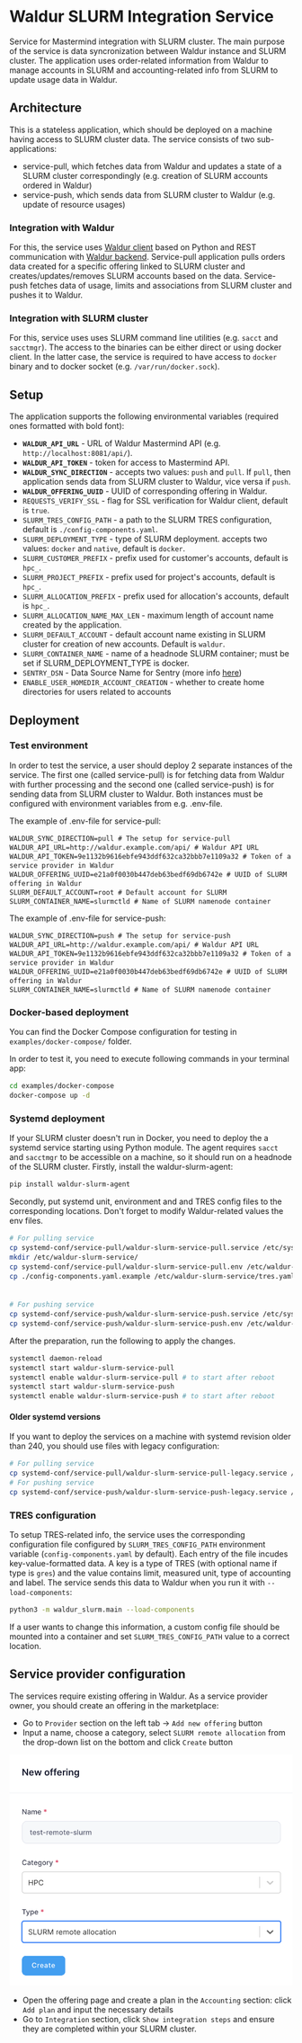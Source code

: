 # Waldur SLURM Integration Service

Service for Mastermind integration with SLURM cluster. The main purpose of the service is data syncronization between Waldur instance and SLURM cluster. The application uses order-related information from Waldur to manage accounts in SLURM and accounting-related info from SLURM to update usage data in Waldur.

## Architecture

This is a stateless application, which should be deployed on a machine having access to SLURM cluster data. The service consists of two sub-applications:

- service-pull, which fetches data from Waldur and updates a state of a SLURM cluster correspondingly (e.g. creation of SLURM accounts ordered in Waldur)
- service-push, which sends data from SLURM cluster to Waldur (e.g. update of resource usages)

### Integration with Waldur

For this, the service uses [Waldur client](https://github.com/waldur/python-waldur-client) based on Python and REST communication with [Waldur backend](https://github.com/waldur/waldur-mastermind). Service-pull application pulls orders data created for a specific offering linked to SLURM cluster and creates/updates/removes SLURM accounts based on the data. Service-push fetches data of usage, limits and associations from SLURM cluster and pushes it to Waldur.

### Integration with SLURM cluster

For this, service uses uses SLURM command line utilities (e.g. `sacct` and `sacctmgr`). The access to the binaries can be either direct or using docker client. In the latter case, the service is required to have access to `docker` binary and to docker socket (e.g. `/var/run/docker.sock`).

## Setup

The application supports the following environmental variables (required ones formatted with bold font):

- **`WALDUR_API_URL`** - URL of Waldur Mastermind API (e.g. `http://localhost:8081/api/`).
- **`WALDUR_API_TOKEN`** - token for access to Mastermind API.
- **`WALDUR_SYNC_DIRECTION`** - accepts two values: `push` and `pull`. If `pull`, then application sends data from SLURM cluster to Waldur, vice versa if `push`.
- **`WALDUR_OFFERING_UUID`** - UUID of corresponding offering in Waldur.
- `REQUESTS_VERIFY_SSL` - flag for SSL verification for Waldur client, default is `true`.
- `SLURM_TRES_CONFIG_PATH` - a path to the SLURM TRES configuration, default is `./config-components.yaml`.
- `SLURM_DEPLOYMENT_TYPE` - type of SLURM deployment. accepts two values: `docker` and `native`, default is `docker`.
- `SLURM_CUSTOMER_PREFIX` - prefix used for customer's accounts, default is `hpc_`.
- `SLURM_PROJECT_PREFIX` - prefix used for project's accounts, default is `hpc_`.
- `SLURM_ALLOCATION_PREFIX` - prefix used for allocation's accounts, default is `hpc_`.
- `SLURM_ALLOCATION_NAME_MAX_LEN` - maximum length of account name created by the application.
- `SLURM_DEFAULT_ACCOUNT` - default account name existing in SLURM cluster for creation of new accounts. Default is `waldur`.
- `SLURM_CONTAINER_NAME` - name of a headnode SLURM container; must be set if SLURM_DEPLOYMENT_TYPE is docker.
- `SENTRY_DSN` - Data Source Name for Sentry (more info [here](https://docs.sentry.io/product/sentry-basics/dsn-explainer/))
- `ENABLE_USER_HOMEDIR_ACCOUNT_CREATION` - whether to create home directories for users related to accounts

## Deployment

### Test environment

In order to test the service, a user should deploy 2 separate instances of the service.
The first one (called service-pull) is for fetching data from Waldur with further processing and the second one (called service-push) is for sending data from SLURM cluster to Waldur.
Both instances must be configured with environment variables from e.g. .env-file.

The example of .env-file for service-pull:

```env
WALDUR_SYNC_DIRECTION=pull # The setup for service-pull
WALDUR_API_URL=http://waldur.example.com/api/ # Waldur API URL
WALDUR_API_TOKEN=9e1132b9616ebfe943ddf632ca32bbb7e1109a32 # Token of a service provider in Waldur
WALDUR_OFFERING_UUID=e21a0f0030b447deb63bedf69db6742e # UUID of SLURM offering in Waldur
SLURM_DEFAULT_ACCOUNT=root # Default account for SLURM
SLURM_CONTAINER_NAME=slurmctld # Name of SLURM namenode container
```

The example of .env-file for service-push:

```env
WALDUR_SYNC_DIRECTION=push # The setup for service-push
WALDUR_API_URL=http://waldur.example.com/api/ # Waldur API URL
WALDUR_API_TOKEN=9e1132b9616ebfe943ddf632ca32bbb7e1109a32 # Token of a service provider in Waldur
WALDUR_OFFERING_UUID=e21a0f0030b447deb63bedf69db6742e # UUID of SLURM offering in Waldur
SLURM_CONTAINER_NAME=slurmctld # Name of SLURM namenode container
```

### Docker-based deployment

You can find the Docker Compose configuration for testing in `examples/docker-compose/` folder.

In order to test it, you need to execute following commands in your terminal app:

```bash
cd examples/docker-compose
docker-compose up -d
```

### Systemd deployment

If your SLURM cluster doesn't run in Docker, you need to deploy the a systemd service starting using Python module.
The agent requires `sacct` and `sacctmgr` to be accessible on a machine, so it should run on a headnode of the SLURM cluster.
Firstly, install the waldur-slurm-agent:

```bash
pip install waldur-slurm-agent
```

Secondly, put systemd unit, environment and and TRES config files to the corresponding locations.
Don't forget to modify Waldur-related values the env files.

```bash
# For pulling service
cp systemd-conf/service-pull/waldur-slurm-service-pull.service /etc/systemd/system/
mkdir /etc/waldur-slurm-service/
cp systemd-conf/service-pull/waldur-slurm-service-pull.env /etc/waldur-slurm-service/pull.env
cp ./config-components.yaml.example /etc/waldur-slurm-service/tres.yaml # you can use a different path and set SLURM_TRES_CONFIG_PATH to it


# For pushing service
cp systemd-conf/service-push/waldur-slurm-service-push.service /etc/systemd/system/
cp systemd-conf/service-push/waldur-slurm-service-push.env /etc/waldur-slurm-service/push.env
```

After the preparation, run the following to apply the changes.

```bash
systemctl daemon-reload
systemctl start waldur-slurm-service-pull
systemctl enable waldur-slurm-service-pull # to start after reboot
systemctl start waldur-slurm-service-push
systemctl enable waldur-slurm-service-push # to start after reboot
```

#### Older systemd versions

If you want to deploy the services on a machine with systemd revision older than 240, you should use files with legacy configuration:

```bash
# For pulling service
cp systemd-conf/service-pull/waldur-slurm-service-pull-legacy.service /etc/systemd/system/waldur-slurm-service-pull.service
# For pushing service
cp systemd-conf/service-push/waldur-slurm-service-push-legacy.service /etc/systemd/system/waldur-slurm-service-push.service
```

### TRES configuration

To setup TRES-related info, the service uses the corresponding configuration file configured by `SLURM_TRES_CONFIG_PATH` environment variable (`config-components.yaml` by default). Each entry of the file incudes key-value-formatted data.
A key is a type of TRES (with optional name if type is `gres`) and the value contains limit, measured unit, type of accounting and label.
The service sends this data to Waldur when you run it with `--load-components`:

```bash
python3 -m waldur_slurm.main --load-components
```

If a user wants to change this information, a custom config file should be mounted into a container and set `SLURM_TRES_CONFIG_PATH` value to a correct location.

## Service provider configuration

The services require existing offering in Waldur.
As a service provider owner, you should create an offering in the marketplace:

- Go to `Provider` section on the left tab -> `Add new offering` button
- Input a name, choose a category, select `SLURM remote allocation` from the drop-down list on the bottom and click `Create` button

![offering-uuid](img/remote-slurm-offering.png)

- Open the offering page and create a plan in the `Accounting` section: click `Add plan` and input the necessary details
- Go to `Integration` section, click `Show integration steps` and ensure they are completed within your SLURM cluster.
